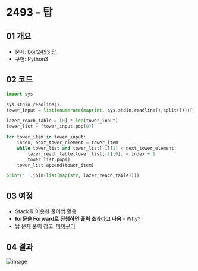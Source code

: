 # 2493 - 탑

## 01 개요
- 문제: [boj/2493 탑](https://www.acmicpc.net/problem/2493)
- 구현: Python3

## 02 코드
```python
import sys

sys.stdin.readline()
tower_input = list(enumerate(map(int, sys.stdin.readline().split())))[::-1]

lazer_reach_table = [0] * len(tower_input)
tower_list = [tower_input.pop(0)]

for tower_item in tower_input:
    index, next_tower_element = tower_item
    while tower_list and tower_list[-1][1] < next_tower_element:
        lazer_reach_table[tower_list[-1][0]] = index + 1
        tower_list.pop()
    tower_list.append(tower_item)

print(' '.join(list(map(str, lazer_reach_table))))
```

## 03 여정
- Stack을 이용한 풀이법 활용
- **for문을 Forward로 진행하면 출력 초과라고 나옴** - Why?
- 탑 문제 풀이 참고: [마이구미](https://mygumi.tistory.com/101)

## 04 결과

![image](https://user-images.githubusercontent.com/5201073/88024743-2a9d1480-cb6e-11ea-98af-99d1b32fc7ff.png)

